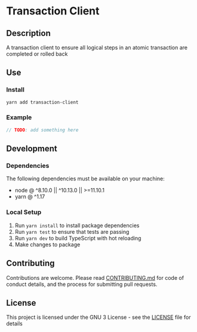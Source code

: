 # Transaction Client

## Description

A transaction client to ensure all logical steps in an atomic transaction are completed or rolled back

## Use

### Install

```bash
yarn add transaction-client
```

### Example

```javascript
// TODO: add something here
```

## Development

### Dependencies

The following dependencies must be available on your machine:

- node @ ^8.10.0 || ^10.13.0 || >=11.10.1
- yarn @ ^1.17

### Local Setup

1. Run `yarn install` to install package dependencies
1. Run `yarn test` to ensure that tests are passing
1. Run `yarn dev` to build TypeScript with hot reloading
1. Make changes to package

## Contributing

Contributions are welcome. Please read [CONTRIBUTING.md](CONTRIBUTING.md) for code of conduct details, and the process for submitting pull requests.

## License

This project is licensed under the GNU 3 License - see the [LICENSE](LICENSE) file for details
